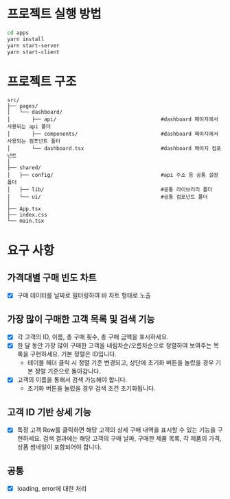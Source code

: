 # 프로젝트 실행 방법

```bash
cd apps
yarn install
yarn start-server
yarn start-client
```

# 프로젝트 구조

```
src/
├── pages/
│   └── dashboard/
│       ├── api/                                  #dashboard 페이지에서 사용되는 api 폴더
│       ├── components/                           #dashboard 페이지에서 사용되는 컴포넌트 폴터
│       └── dashboard.tsx                         #dashboard 페이지 컴포넌트
│
├── shared/
│   ├── config/                                   #api 주소 등 공통 설정 폴더
│   ├── lib/                                      #공통 라이브러리 폴더
│   └── ui/                                       #공통 컴포넌트 폴더
│
├── App.tsx
├── index.css
└── main.tsx
```

# 요구 사항

## 가격대별 구매 빈도 차트

- [x] 구매 데이터를 날짜로 필터링하여 바 차트 형태로 노출

## 가장 많이 구매한 고객 목록 및 검색 기능

- [x] 각 고객의 ID, 이름, 총 구매 횟수, 총 구매 금액을 표시하세요.
- [x] 한 달 동안 가장 많이 구매한 고객을 내림차순/오름차순으로 정렬하여 보여주는 목록을 구현하세요. 기본 정렬은 ID입니다.
  - 테이블 헤더 클릭 시 정렬 기준 변경되고, 상단에 초기화 버튼을 눌렀을 경우 기본 정렬 기준으로 돌아갑니다.
- [x] 고객의 이름을 통해서 검색 가능해야 합니다.
  - 초기화 버튼을 눌렀을 경우 검색 조건 초기화됩니다.

## 고객 ID 기반 상세 기능

- [x] 특정 고객 Row를 클릭하면 해당 고객의 상세 구매 내역을 표시할 수 있는 기능을 구현하세요. 검색 결과에는 해당 고객의 구매 날짜, 구매한 제품 목록, 각 제품의 가격, 상품 썸네일이 포함되어야 합니다.

## 공통

- [x] loading, error에 대한 처리
